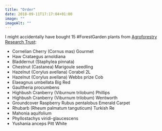 ```yaml
---
title: "Order"
date: 2018-09-11T17:17:04+01:00
image: ""
imageAlt: ""
---
```


I might accidentally have bought 15 #ForestGarden plants from [Agroforestry Research Trust](https://www.agroforestry.co.uk/): 

* Cornelian Cherry (Cornus mas) Gourmet
* Haw Crataegus arnoldiana
* Bladdernut (Staphylea pinnata)
* Chestnut (Castanea) Marigoule seedling
* Hazelnut (Corylus avellana) Corabel 2L
* Hazelnut (Corylus avellana) Webbs prize Cob
* Elaeagnus umbellata Big Red
* Gaultheria procumbens
* Highbush Cranberry (Viburnum trilobum) Phillips
* Highbush Cranberry (Viburnum trilobum) Wentworth
* Groundcover Raspberry Rubus pentalobus Emerald Carpet
* Rhubarb (Rheum palmatum tanguticum) Turkish Re
* Mahonia aquifolium
* Phyllostachys viridi-glaucescens
* Yushania anceps Pitt White
